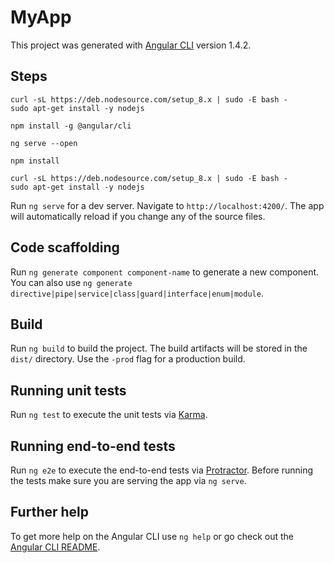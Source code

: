 # MyApp

This project was generated with [Angular CLI](https://github.com/angular/angular-cli) version 1.4.2.

## Steps
```
curl -sL https://deb.nodesource.com/setup_8.x | sudo -E bash -
sudo apt-get install -y nodejs
```
```
npm install -g @angular/cli
```
```
ng serve --open
```
```
npm install
```
```
curl -sL https://deb.nodesource.com/setup_8.x | sudo -E bash -
sudo apt-get install -y nodejs
```

Run `ng serve` for a dev server. Navigate to `http://localhost:4200/`. The app will automatically reload if you change any of the source files.

## Code scaffolding

Run `ng generate component component-name` to generate a new component. You can also use `ng generate directive|pipe|service|class|guard|interface|enum|module`.

## Build

Run `ng build` to build the project. The build artifacts will be stored in the `dist/` directory. Use the `-prod` flag for a production build.

## Running unit tests

Run `ng test` to execute the unit tests via [Karma](https://karma-runner.github.io).

## Running end-to-end tests

Run `ng e2e` to execute the end-to-end tests via [Protractor](http://www.protractortest.org/).
Before running the tests make sure you are serving the app via `ng serve`.

## Further help

To get more help on the Angular CLI use `ng help` or go check out the [Angular CLI README](https://github.com/angular/angular-cli/blob/master/README.md).
